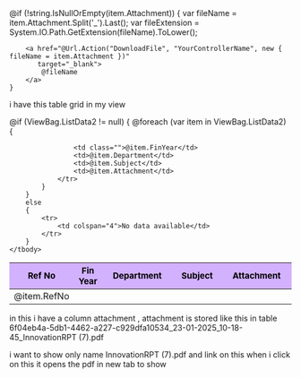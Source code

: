 <td>
    @if (!string.IsNullOrEmpty(item.Attachment))
    {
        var fileName = item.Attachment.Split('_').Last(); <!-- Extract file name -->
        var fileExtension = System.IO.Path.GetExtension(fileName).ToLower();

        <a href="@Url.Action("DownloadFile", "YourControllerName", new { fileName = item.Attachment })"
           target="_blank">
            @fileName
        </a>
    }
</td>


i have this table grid in my view 
<table class="table" id="myTable">
	<thead class="table" style="background-color: #d2b1ff;color: #000000;font-size:15px;">
		<tr>
			<th style="width:12%;">Ref No</th>
			<th style="width:10%;">Fin Year</th>
			<th style="width:25%;">Department</th>
			<th>Subject</th>
			<th>Attachment</th>
		</tr>
	</thead>
	<tbody>
		@if (ViewBag.ListData2 != null)
		{
			@foreach (var item in ViewBag.ListData2)
			{
				<tr>
					<td>
						<a asp-action="ViewerForm"
						   asp-route-id="@item.Id"
						   asp-route-page="@ViewBag.CurrentPage"
						   asp-route-FinYear="@ViewBag.FinYear"
						   asp-route-MD="@ViewBag.MD"
						   asp-route-L2="@ViewBag.L2"
						   asp-route-Flash="@ViewBag.Flash"
						   asp-route-Bidding="@ViewBag.Bidding"
						   asp-route-DETP="@ViewBag.DETP"
						   asp-route-BE="@ViewBag.BE"
						   asp-route-Admin="@ViewBag.Admin"
						   asp-route-SearchMonth="@ViewBag.SearchMonth"
						   class="btn glow"
						   style="text-decoration:none;background-color:;font-weight:;">
							@item.RefNo
						</a>
					</td>

					<td class="">@item.FinYear</td>
					<td>@item.Department</td>
					<td>@item.Subject</td>
					<td>@item.Attachment</td>
				</tr>
			}
		}
		else
		{
			<tr>
				<td colspan="4">No data available</td>
			</tr>
		}
	</tbody>
</table>


in this i have a column attachment , attachment is stored like this in table 
6f04eb4a-5db1-4462-a227-c929dfa10534_23-01-2025_10-18-45_InnovationRPT (7).pdf

i want to show only name InnovationRPT (7).pdf and link on this when i click on this it opens the pdf in new tab to show 
